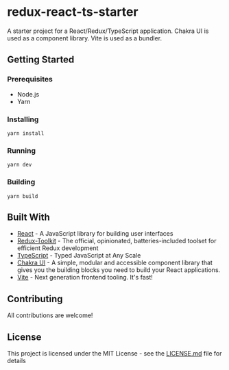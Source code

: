 # redux-react-ts-starter

A starter project for a React/Redux/TypeScript application.
Chakra UI is used as a component library.
Vite is used as a bundler.

## Getting Started

### Prerequisites

- Node.js
- Yarn

### Installing

```
yarn install
```

### Running

```
yarn dev
```

### Building

```
yarn build
```

## Built With

- [React](https://reactjs.org/) - A JavaScript library for building user interfaces
- [Redux-Toolkit](https://redux-toolkit.js.org/) - The official, opinionated, batteries-included toolset for efficient Redux development
- [TypeScript](https://www.typescriptlang.org/) - Typed JavaScript at Any Scale
- [Chakra UI](https://chakra-ui.com/) - A simple, modular and accessible component library that gives you the building blocks you need to build your React applications.
- [Vite](https://vitejs.dev/) - Next generation frontend tooling. It's fast!

## Contributing

All contributions are welcome!

## License

This project is licensed under the MIT License - see the [LICENSE.md](LICENSE.md) file for details
